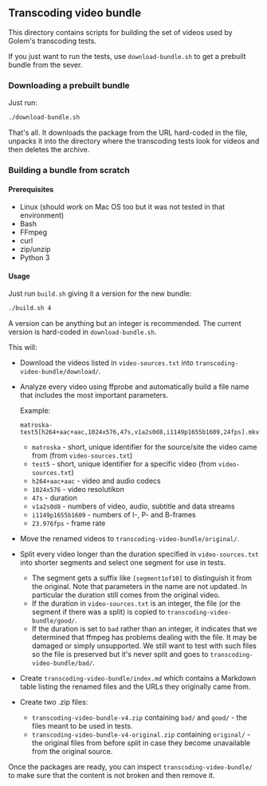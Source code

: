 ## Transcoding video bundle

This directory contains scripts for building the set of videos used by Golem's transcoding tests.

If you just want to run the tests, use `download-bundle.sh` to get a prebuilt bundle from the sever.

### Downloading a prebuilt bundle
Just run:
``` bash
./download-bundle.sh
```

That's all.
It downloads the package from the URL hard-coded in the file, unpacks it into the directory where the transcoding tests look for videos and then deletes the archive.

### Building a bundle from scratch

#### Prerequisites
- Linux (should work on Mac OS too but it was not tested in that environment)
- Bash
- FFmpeg
- curl
- zip/unzip
- Python 3

#### Usage
Just run `build.sh` giving it a version for the new bundle:
``` bash
./build.sh 4
```

A version can be anything but an integer is recommended.
The current version is hard-coded in `download-bundle.sh`.

This will:
- Download the videos listed in `video-sources.txt` into `transcoding-video-bundle/download/`.
- Analyze every video using ffprobe and automatically build a file name that includes the most important parameters.

    Example:
    ```
    matroska-test5[h264+aac+aac,1024x576,47s,v1a2s0d8,i1149p1655b1609,24fps].mkv
    ```
    - `matroska` - short, unique identifier for the source/site the video came from (from `video-sources.txt`)
    - `test5` - short, unique identifier for a specific video (from `video-sources.txt`)
    - `h264+aac+aac` - video and audio codecs
    - `1024x576` - video resolutikon
    - `47s` - duration
    - `v1a2s0d8` - numbers of video, audio, subtitle and data streams
    - `i1149p1655b1609` - numbers of I-, P- and B-frames
    - `23.976fps` - frame rate
- Move the renamed videos to `transcoding-video-bundle/original/`.
- Split every video longer than the duration specified in `video-sources.txt` into shorter segments and select one segment for use in tests.
    - The segment gets a suffix like `[segment1of10]` to distinguish it from the original.
        Note that parameters in the name are not updated.
        In particular the duration still comes from the original video.
    - If the duration in `video-sources.txt` is an integer, the file (or the segment if there was a split) is copied to `transcoding-video-bundle/good/`.
    - If the duration is set to `bad` rather than an integer, it indicates that we determined that ffmpeg has problems dealing with the file.
      It may be damaged or simply unsupported.
      We still want to test with such files so the file is preserved but it's never split and goes to `transcoding-video-bundle/bad/`.
- Create `transcoding-video-bundle/index.md` which contains a Markdown table listing the renamed files and the URLs they originally came from.
- Create two .zip files:
    - `transcoding-video-bundle-v4.zip` containing `bad/` and `good/` - the files meant to be used in tests.
    - `transcoding-video-bundle-v4-original.zip` containing `original/` - the original files from before split in case they become unavailable from the original source.

Once the packages are ready, you can inspect `transcoding-video-bundle/` to make sure that the content is not broken and then remove it.
